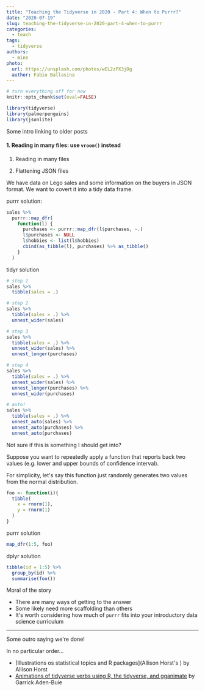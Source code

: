 ```yaml
---
title: "Teaching the Tidyverse in 2020 - Part 4: When to Purrr?"
date: "2020-07-19"
slug: teaching-the-tidyverse-in-2020-part-4-when-to-purrr
categories:
  - teach
tags:
  - tidyverse
authors:
  - mine
photo:
  url: https://unsplash.com/photos/wEL2zPX3jDg
  author: Fabio Ballasina
---
```



```r
# turn everything off for now
knitr::opts_chunk$set(eval=FALSE)
```


```r
library(tidyverse)
library(palmerpenguins)
library(jsonlite)
```

Some intro linking to older posts

#### 1. Reading in many files: use `vroom()` instead

1. Reading in many files

2. Flattening JSON files

We have data on Lego sales and some information on the buyers in JSON format. We want to covert it into a tidy data frame.



purrr solution:


```r
sales %>%
  purrr::map_dfr(
    function(l) {
      purchases <- purrr::map_dfr(l$purchases, ~.)
      l$purchases <- NULL
      l$hobbies <- list(l$hobbies)
      cbind(as_tibble(l), purchases) %>% as_tibble()
    }
  )
```

tidyr solution 



```r
# step 1
sales %>%
  tibble(sales = .)
```


```r
# step 2
sales %>%
  tibble(sales = .) %>%
  unnest_wider(sales)
```


```r
# step 3
sales %>%
  tibble(sales = .) %>%
  unnest_wider(sales) %>%
  unnest_longer(purchases)
```


```r
# step 4
sales %>%
  tibble(sales = .) %>%
  unnest_wider(sales) %>%
  unnest_longer(purchases) %>%
  unnest_wider(purchases)
```



```r
# auto!
sales %>%
  tibble(sales = .) %>%
  unnest_auto(sales) %>%
  unnest_auto(purchases) %>%
  unnest_auto(purchases)
```

<div class="question">Not sure if this is something I should get into?</div>

Suppose you want to repeatedly apply a function that reports back two values (e.g. lower and upper bounds of confidence interval).

For simplicity, let's say this function just randomly generates two values from the normal distribution.


```r
foo <- function(i){
  tibble(
    x = rnorm(1),
    y = rnorm(1)
  )
}
```

purrr solution 


```r
map_dfr(1:5, foo)
```

dplyr solution


```r
tibble(id = 1:5) %>% 
  group_by(id) %>% 
  summarise(foo())
```

Moral of the story

- There are many ways of getting to the answer
- Some likely need more scaffolding than others
- It's worth considering how much of `purrr` fits into your introductory data science curriculum

---

Some outro saying we're done!

In no particular order...

- [Illustrations os statistical topics and R packages](Allison Horst's ) by Allison Horst
- [Animations of tidyverse verbs using R, the tidyverse, and gganimate](https://www.garrickadenbuie.com/project/tidyexplain/) by Garrick Aden-Buie

